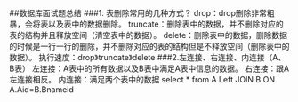 ##数据库面试题总结
###1. 表删除常用的几种方式？
     drop：drop删除非常粗暴，会将表以及表中的数据删除。
     truncate：删除表中的数据，并不删除对应的表的结构并且释放空间（清空表中的数据）。
     delete：删除表中的数据，删除数据的时候是一行一行的删除，并不删除对应的表的结构但是不释放空间（删除表中的数据）。
     执行速度：drop》truncate》delete
###2.左连接、右连接、内连接（A、B表）
     左连接：A表中的所有数据以及B表中满足A表中信息的数据。
     右连接：跟A左连接相反。
     内连接：满足两个表中的数据
     select * from A Left JOIN B ON A.Aid=B.Bnameid
